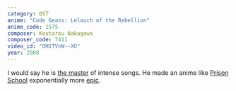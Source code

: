 ```yaml
---
category: OST
anime: "Code Geass: Lelouch of the Rebellion"
anime_code: 1575
composer: Koutarou Nakagawa
composer_code: 7411
video_id: "OH1TVnW--XU"
year: 2008
---
```

I would say he is <a href="https://youtu.be/0kSzP8syBt0">the master</a> of intense songs. He made an anime like <a href="https://myanimelist.net/anime/30240">Prison School</a> exponentially more <a href="https://youtu.be/ZplY6prNhSQ">epic</a>.